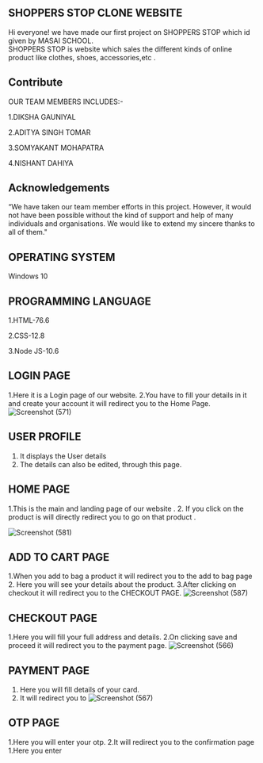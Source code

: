 ## SHOPPERS STOP CLONE WEBSITE

Hi everyone! we have made our first project on SHOPPERS STOP which id given by MASAI SCHOOL.  
SHOPPERS STOP is website which sales the different kinds of online  product like clothes, shoes, accessories,etc . 


## Contribute
OUR TEAM MEMBERS INCLUDES:-

1.DIKSHA GAUNIYAL

2.ADITYA SINGH TOMAR

3.SOMYAKANT MOHAPATRA

4.NISHANT DAHIYA

## Acknowledgements
“We have taken our team member efforts in this project. However, it would not have been possible without the kind of support  and help of many individuals and organisations. We would like to extend my sincere thanks to all of them." 
## OPERATING SYSTEM
Windows 10
## PROGRAMMING LANGUAGE
1.HTML-76.6

2.CSS-12.8

3.Node JS-10.6


## LOGIN PAGE
1.Here it is a Login page of our website.
2.You have to fill your details in it and create your account it will redirect you to the Home Page.
![Screenshot (571)](https://user-images.githubusercontent.com/101727982/161374796-2f9b2250-227a-4766-ac37-ea34c30b0ca3.png)
## USER PROFILE
1. It displays the User details
2. The details can also be edited, through this page.

## HOME PAGE
1.This is the main and landing page of our website .
2. If you click on the product is will directly redirect you to go on that product .
 
![Screenshot (581)](https://user-images.githubusercontent.com/101727982/161375004-b2e67fcd-ec62-4657-a668-dbb8ed7d675a.png)

## ADD TO CART PAGE
1.When you add to bag a product it will redirect you to the add to bag page
2. Here  you will see your details about the product.
3.After clicking  on checkout it will redirect you to the CHECKOUT PAGE.
![Screenshot (587)](https://user-images.githubusercontent.com/101727982/161376349-cbc0ac70-7ba3-45bc-874a-5e79eb6a4ec6.png)
## CHECKOUT PAGE
1.Here you will fill your full address and details.
2.On clicking save and proceed it will redirect you to the payment page.
![Screenshot (566)](https://user-images.githubusercontent.com/101727982/161376580-fccd9131-0a2f-48fb-b195-9e7be225e1b6.png)
## PAYMENT PAGE
1. Here you will fill details of your card.
2. It will redirect you to 
![Screenshot (567)](https://user-images.githubusercontent.com/101727982/161377064-6bbd4b03-04ea-454c-9509-5caf6c10deeb.png)
## OTP PAGE
1.Here you will enter your otp.
2.It will redirect you to the confirmation page
1.Here you enter
